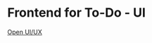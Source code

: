 # Frontend for To-Do - UI


<a href="https://www.figma.com/proto/i5kLeHVFkv7bOhWxHil3FZ/Daily-UI?page-id=508%3A1085&node-id=508-1086&viewport=450%2C418%2C0.58&scaling=scale-down" target="_blank">Open UI/UX</a>

